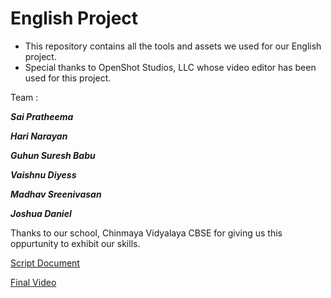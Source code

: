 # English Project

* This repository contains all the tools and assets we used for our English project. 
* Special thanks to OpenShot Studios, LLC whose video editor has been used for this project.

Team :

***Sai Pratheema***

_**Hari Narayan**_

_**Guhun Suresh Babu**_

_**Vaishnu Diyess**_

_**Madhav Sreenivasan**_

_**Joshua Daniel**_

Thanks to our school, Chinmaya Vidyalaya CBSE for giving us this oppurtunity to exhibit our skills.

[Script Document](https://docs.google.com/document/d/17JGTGofoz4LyHYTb8bRlcB1p66Lix2xfaTWQ6n57KOM/edit?usp=sharing)

[Final Video](https://drive.google.com/file/d/1shKBpJ5BnEhs5ZXE2rJnBmxExrD0Y9cQ/view?usp=sharing)
